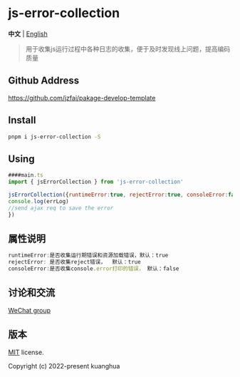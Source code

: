 # js-error-collection

**中文** | [English](./README.md)



> 用于收集js运行过程中各种日志的收集，便于及时发现线上问题，提高编码质量


## Github Address

https://github.com/jzfai/pakage-develop-template


## Install

```bash
pnpm i js-error-collection -S
```



## Using

```javascript
####main.ts
import { jsErrorCollection } from 'js-error-collection'

jsErrorCollection({runtimeError:true, rejectError:true, consoleError:false}, (errLog) => {
console.log(errLog)
//send ajax req to save the error
})

```
## 属性说明

```javascript
runtimeError:是否收集运行期错误和资源加载错误，默认：true
rejectError: 是否收集reject错误，  默认：true
consoleError:是否收集console.error打印的错误， 默认：false
```


## 讨论和交流
[WeChat group](http://8.135.1.141/file/images/wx-groud.png)

## 版本

[MIT](https://github.com/jzfai/micro-frontend-template/blob/master/LICENSE) license.

Copyright (c) 2022-present  kuanghua



